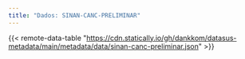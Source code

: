 ```yaml
---
title: "Dados: SINAN-CANC-PRELIMINAR"
---
```


{{< remote-data-table "https://cdn.statically.io/gh/dankkom/datasus-metadata/main/metadata/data/sinan-canc-preliminar.json" >}}
